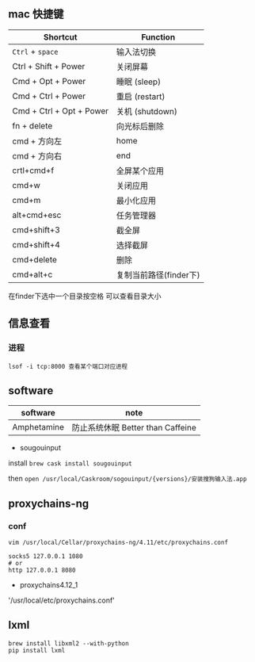 ## mac 快捷键

**Shortcut** | **Function**
------------- | ----------
`Ctrl` + `space` | 输入法切换
Ctrl + Shift + Power | 关闭屏幕
Cmd + Opt + Power | 睡眠 (sleep)
Cmd + Ctrl + Power | 重启 (restart)
Cmd + Ctrl + Opt + Power | 关机 (shutdown)
fn + delete | 向光标后删除
cmd + 方向左 | home
cmd + 方向右 | end
crtl+cmd+f | 全屏某个应用
cmd+w | 关闭应用
cmd+m | 最小化应用
alt+cmd+esc | 任务管理器
cmd+shift+3 | 截全屏
cmd+shift+4 | 选择截屏
cmd+delete | 删除
cmd+alt+c | 复制当前路径(finder下)

在finder下选中一个目录按空格 可以查看目录大小

## 信息查看

### 进程

```
lsof -i tcp:8000 查看某个端口对应进程
```

## software

software | note
--- | ----
Amphetamine | 防止系统休眠 Better than Caffeine

* sougouinput

install `brew cask install sougouinput`

then `open /usr/local/Caskroom/sogouinput/{versions}/安装搜狗输入法.app`

## proxychains-ng

### conf

`vim /usr/local/Cellar/proxychains-ng/4.11/etc/proxychains.conf`

```
socks5 127.0.0.1 1080
# or
http 127.0.0.1 8080
```

* proxychains4.12_1

'/usr/local/etc/proxychains.conf'

## lxml

```
brew install libxml2 --with-python
pip install lxml
```
